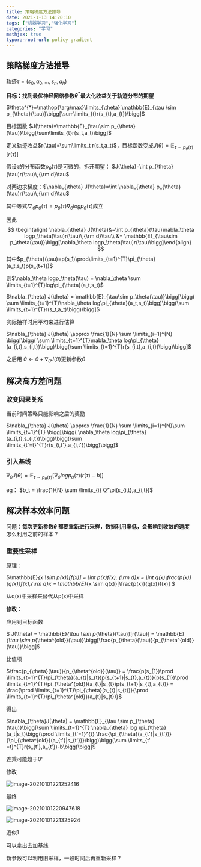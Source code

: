 ```yaml
---
title: 策略梯度方法推导
date: 2021-1-13 14:20:10
tags: ["机器学习","强化学习"]
categories: "学习"
mathjax: true
typora-root-url: policy gradient
---
```




## 策略梯度方法推导

轨迹$\tau = (s_{0},a_{0},…,s_{h},a_{h})$

**目标：找到最优神经网络参数$\theta^{*}$最大化收益关于轨迹分布的期望**

$\theta^{*}=\mathop{\arg\max}\limits_{\theta} \mathbb{E}_{\tau \sim p_{\theta}(\tau)}\bigg[\sum\limits_{t}r(s_{t},a_{t})\bigg]$

目标函数 $J(\theta)=\mathbb{E}_{\tau\sim p_{\theta}(\tau)}\bigg[\sum\limits_{t}r(s_t,a_t)\bigg]$

定义轨迹收益$r(\tau)=\sum\limits_t r(s_t,a_t)$，目标函数变成$J(\theta)=\mathbb{E}_{\tau\sim p_{\theta}(\tau)}[r(\tau)]$

<!-- more -->

假设$\tau$的分布函数$p_{\theta}(\tau)$是可微的，拆开期望： $J(\theta)=\int p_{\theta}(\tau)r(\tau)\,{\rm d}\tau$

对两边求梯度：$\nabla_{\theta} J(\theta)=\int \nabla_{\theta} p_{\theta}(\tau)r(\tau)\,{\rm d}\tau$

其中等式$\nabla_{\theta}p_{\theta}(\tau) = p_{\theta}(\tau)\nabla_\theta logp_\theta(\tau)$成立

因此
$$
\begin{align} 
\nabla_{\theta} J(\theta)&=\int p_{\theta}(\tau)\nabla_\theta logp_\theta(\tau)r(\tau)\,{\rm d}\tau\\
&= \mathbb{E}_{\tau\sim p_\theta(\tau)}\bigg[\nabla_\theta logp_\theta(\tau)r(\tau)\bigg]\end{align}
$$
其中$p_{\theta}(\tau)=p(s_1)\prod\limits_{t=1}^{T}\pi_{\theta}(a_t,s_t)p(s_{t+1})$

则$\nabla_\theta logp_\theta(\tau) = \nabla_\theta \sum \limits_{t=1}^{T}log\pi_{\theta}(a_t,s_t)$

$\nabla_{\theta} J(\theta) = \mathbb{E}_{\tau\sim p_\theta(\tau)}\bigg[\bigg( \sum \limits_{t=1}^{T}\nabla_\theta log\pi_{\theta}(a_t,s_t)\bigg)\bigg(\sum \limits_{t=1}^{T}r(s_t,a_t)\bigg)\bigg]$

实际抽样时用平均来进行估算

$\nabla_{\theta} J(\theta) \approx \frac{1}{N} \sum \limits_{i=1}^{N} \bigg[\bigg( \sum \limits_{t=1}^{T}\nabla_\theta log\pi_{\theta}(a_{i,t},s_{i,t})\bigg)\bigg(\sum \limits_{t=1}^{T}r(s_{i,t},a_{i,t})\bigg)\bigg]$

之后用 $\theta \gets \theta + \nabla_{\theta} J(\theta)$更新参数$\theta$

## 解决高方差问题

### 改变因果关系

当前时间策略只能影响之后的奖励

$\nabla_{\theta} J(\theta) \approx \frac{1}{N} \sum \limits_{i=1}^{N}\sum \limits_{t=1}^{T} \bigg[\bigg( \nabla_\theta log\pi_{\theta}(a_{i,t},s_{i,t})\bigg)\bigg(\sum \limits_{t'=t}^{T}r(s_{i,t'},a_{i,t'})\bigg)\bigg]$

### 引入基线

$\nabla_{\theta} J(\theta)= \mathbb{E}_{\tau\sim p_\theta(\tau)}\bigg[\nabla_\theta logp_\theta(\tau)(r(\tau)-b)\bigg]$

eg： $b_t = \frac{1}{N} \sum \limits_{i} Q^\pi(s_{i,t},a_{i,t})$

## 解决样本效率问题

问题：**每次更新参数$\theta$ 都要重新进行采样，数据利用率低，会影响到收敛的速度**  怎么利用之前的样本？

### 重要性采样

原理：

$\mathbb{E}_{x \sim p(x)}[f(x)] = \int p(x)f(x)\, {\rm d}x = \int q(x)\frac{p(x)}{q(x)}f(x)\,{\rm d}x = \mathbb{E}_{x \sim q(x)}[\frac{p(x)}{q(x)}f(x)] $

从q(x)中采样来替代从p(x)中采样

**修改：**

应用到目标函数

$ J(\theta) = \mathbb{E}_{\tau \sim p_{\theta}(\tau)}[r(\tau)] = \mathbb{E}_{\tau \sim p_{\theta^{old}}(\tau)}\bigg[\frac{p_{\theta}(\tau)}{p_{\theta^{old}}(\tau)}\bigg]$

比值项



$\frac{p_{\theta}(\tau)}{p_{\theta^{old}}(\tau)} = \frac{p(s_{1})\prod \limits_{t=1}^{T}\pi_{\theta}(a_{t}|s_{t})p(s_{t+1}|s_{t},a_{t})}{p(s_{1})\prod \limits_{t=1}^{T}\pi_{\theta^{old}}(a_{t}|s_{t})p(s_{t+1}|s_{t},a_{t})} = \frac{\prod \limits_{t=1}^{T}\pi_{\theta}(a_{t}|s_{t})}{\prod \limits_{t=1}^{T}\pi_{\theta^{old}}(a_{t}|s_{t})}$

得出

$\nabla_{\theta}J(\theta) = \mathbb{E}_{\tau \sim p_{\theta}(\tau)}\bigg[\sum \limits_{t=1}^{T} \nabla_{\theta} log \pi_{\theta}(a_t|s_t)\bigg(\prod \limits_{t'=1}^{t} \frac{\pi_{\theta}(a_{t'}|s_{t'})}{\pi_{\theta^{old}}(a_{t'}|s_{t'})}\bigg)\bigg(\sum \limits_{t' =t}^{T}r(s_{t'},a_{t'})-b\bigg)\bigg]$

连乘可能趋于0'

修改

![image-20210101221252416](image-20210101221252416.png)

最终

![image-20210101220947618](image-20210101220947618.png)

![image-20210101221325924](image-20210101221325924.png)

近似1

可以拿出去加基线

新参数可以利用旧采样，一段时间后再重新采样？